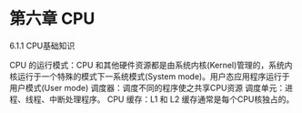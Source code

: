 # 第六章 CPU

6.1.1 CPU基础知识

CPU 的运行模式：CPU 和其他硬件资源都是由系统内核(Kernel)管理的，系统内核运行于一个特殊的模式下一系统模式(System mode)。用户态应用程序运行于用户模式(User mode)
调度器：调度不同的程序使之共享CPU资源
调度单元：进程、线程、中断处理程序。
CPU 缓存：L1 和 L2 缓存通常是每个CPU核独占的。
